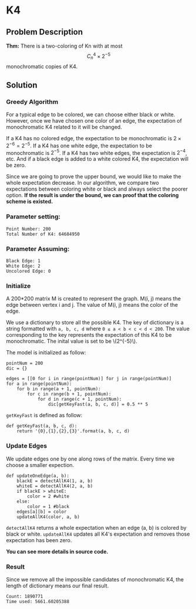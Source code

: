 # K4 

## Problem Description

**Thm:** There is a two-coloring of Kn with at most $$C_n^4\times2^{-5}$$ monochromatic copies of K4.


## Solution
### Greedy Algorithm
For a typical edge to be colored, we can choose either black or white. However, once we have chosen one color of an edge, the expectation of monochromatic K4 related to it will be changed. 

If a K4 has no colored edge, the expectation to be monochromatic is $2\times 2^{-6}=2^{-5}$. If a K4 has one white edge, the expectation to be monochromatic is $2^{-5}$. If a K4 has two white edges, the expectation is $2^{-4}$, etc. And if a black edge is added to a white colored K4, the expectation will be zero.

Since we are going to prove the upper bound, we would like to make the whole expectation decrease. In our algorithm, we compare two expectations between coloring white or black and always select the poorer option. **If the result is under the bound, we can proof that the coloring scheme is existed.** 

### Parameter setting:

```
Point Number: 200
Total Number of K4: 64684950
```
### Parameter Assuming:
```
Black Edge: 1
White Edge: 2
Uncolored Edge: 0
```
### Initialize
A 200*200 matrix M is created to represent the graph. M(i, j) means the edge between vertex i and j. The value of M(i, j) means the color of the edge. 

We use a dictionary to store all the possible K4. The key of dictionary is a string formatted with `a, b, c, d` where `0 ≤ a < b < c < d < 200`. The value corresponding to the key represents the expectation of this K4 to be monochromatic. The inital value is set to be \\(2^{-5}\\).

The model is initialized as follow:

	pointNum = 200
	dic = {}
	
	edges = [[0 for i in range(pointNum)] for j in range(pointNum)]
	for a in range(pointNum):
	    for b in range(a + 1, pointNum):
	        for c in range(b + 1, pointNum):
	            for d in range(c + 1, pointNum):
	                dic[getKeyFast(a, b, c, d)] = 0.5 ** 5

`getKeyFast` is defined as follow:

	def getKeyFast(a, b, c, d):
	    return '{0},{1},{2},{3}'.format(a, b, c, d)    

### Update Edges
We update edges one by one along rows of the matrix. Every time we choose a smaller expection.

	def updateOneEdge(a, b):
	    blackE = detectAllK4(1, a, b)
	    whiteE = detectAllK4(2, a, b)
	    if blackE > whiteE:
	        color = 2 #white
	    else:
	        color = 1 #black
	    edges[a][b] = color
	    updateAllK4(color, a, b)
	    
`detectAllK4` returns a whole expectation when an edge (a, b) is colored by black or white.
`updateAllK4` updates all K4's expectation and removes those expectation has been zero. 

**You can see more details in source code.**

### Result
Since we remove all the impossible candidates of monochromatic K4, the length of dictionary means our final result.

```
Count: 1890771
Time used: 5661.60205388
```
